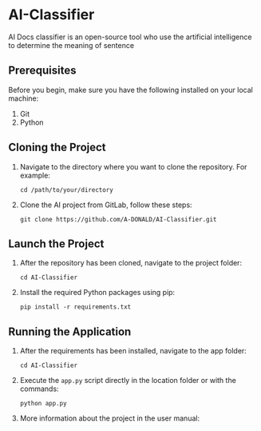 # AI-Classifier

AI Docs classifier is an open-source tool who use the artificial intelligence to determine the meaning of sentence

## Prerequisites

Before you begin, make sure you have the following installed on your local machine:

1. Git
2. Python

## Cloning the Project

1. Navigate to the directory where you want to clone the repository. For example:

   ```
   cd /path/to/your/directory
   ```

2. Clone the AI project from GitLab, follow these steps:

   ```
   git clone https://github.com/A-DONALD/AI-Classifier.git
   ```

## Launch the Project

1. After the repository has been cloned, navigate to the project folder:

   ```
   cd AI-Classifier
   ```

2. Install the required Python packages using pip:

   ```
   pip install -r requirements.txt
   ```

## Running the Application

1. After the requirements has been installed, navigate to the app folder:

   ```
   cd AI-Classifier
   ```

2. Execute the `app.py` script directly in the location folder or with the commands:

   ```
   python app.py
   ```

3. More information about the project in the user manual: 

